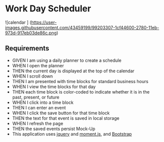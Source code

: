 # Work Day Scheduler


![calendar ]
(https://user-images.githubusercontent.com/43459199/99203307-1cf44600-2780-11eb-973d-917eb03de86c.png)

## Requirements
* GIVEN I am using a daily planner to create a schedule
* WHEN I open the planner
* THEN the current day is displayed at the top of the calendar
* WHEN I scroll down
* THEN I am presented with time blocks for standard business hours
* WHEN I view the time blocks for that day
* THEN each time block is color-coded to indicate whether it is in the past, present, or future
* WHEN I click into a time block
* THEN I can enter an event
* WHEN I click the save button for that time block
* THEN the text for that event is saved in local storage
* WHEN I refresh the page
* THEN the saved events persist
Mock-Up
* This application uses [jquery](https://jquery.com/) and [moment.js](https://momentjs.com/), and [Bootstrap](https://getbootstrap.com/)